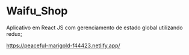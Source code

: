 # Waifu_Shop

Aplicativo em React JS com gerenciamento de estado global utilizando redux;

https://peaceful-marigold-f44423.netlify.app/

